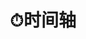 ---
title: "⏱时间轴" # in any language you want
layout: "archives" # is necessary
# url: "/archive"
# description: "Description for Search"
---